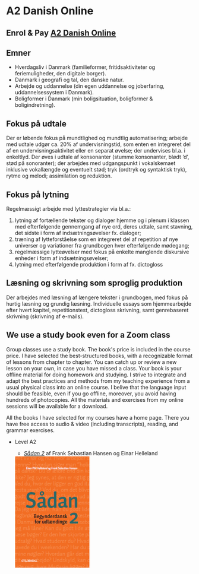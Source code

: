 
# A2 Danish Online  

## Enrol & Pay <script src="https://cdn.podia.com/embeds.js" async="async"></script><a href="https://elenasokolova.podia.com/a2-danish-online" data-podia-embed="button">A2 Danish Online</a>

## Emner
* Hverdagsliv i Danmark (familieformer, fritidsaktiviteter og feriemuligheder, den digitale borger).
* Danmark i geografi og tal, den danske natur.
* Arbejde og uddannelse (din egen uddannelse og joberfaring, uddannelsessystem i Danmark).
* Boligformer i Danmark (min boligsituation, boligformer & boligindretning).


## Fokus på udtale
Der er løbende fokus på mundtlighed og mundtlig automatisering; arbejde med udtale udgør ca. 20% af undervisningstid, som enten en integreret del af en undervisningsaktivitet eller en separat øvelse; der undervises bl.a. i enkeltlyd. 
Der øves i udtale af konsonanter (stumme konsonanter, blødt ‘d’, stød på sonoranter); der arbejdes med udgangspunkt i vokalskemaet inklusive vokallængde og eventuelt stød; tryk (ordtryk og syntaktisk tryk), rytme og melodi; assimilation og reduktion.

## Fokus på lytning
Regelmæssigt arbejde med lyttestrategier via bl.a.: 
1) lytning af fortællende tekster og dialoger hjemme og i plenum i klassen med efterfølgende gennemgang af nye ord, deres udtale, samt stavning, det sidste i form af indsætningsøvelser fx. dialoger;
2) træning af lytteforståelse som en integreret del af repetition af nye universer og variationer fra grundbogen hver efterfølgende mødegang; 
3) regelmæssige lytteøvelser med fokus på enkelte manglende diskursive enheder i form af indsætningsøvelser;
4) lytning med efterfølgende produktion i form af fx. dictogloss

## Læsning og skrivning som sproglig produktion
Der arbejdes med læsning af længere tekster i grundbogen, med fokus på hurtig læsning og grundig læsning.
Individuelle essays som hjemmearbejde efter hvert kapitel, repetitionstest, dictogloss skrivning, samt genrebaseret skrivning (skrivning af e-mails). 

  
## We use a study book even for a Zoom class 
Group classes use a study book. The book's price is included in the course price. I have selected the best-structured books, with a recognizable format of lessons from chapter to chapter. You can catch up or review a new lesson on your own, in case you have missed a class. Your book is your offline material for doing homework and studying. I strive to integrate and adapt the best practices and methods from my teaching experience from a usual physical class into an online course. I belive that the language input should be feasible, even if you go offline, moreover, you avoid having hundreds of photocopies. All the materials and exercises from my online sessions will be available for a download. 

All the books I have selected for my courses have a home page. There you have free access to audio & video (including transcripts), reading, and grammar exercises.

* Level A2
  * *[Sådan 2](http://guga.gyldendal.dk/Sprog/dsa/saadan2.aspx)* af Frank Sebastian Hansen og Einar Helleland 
  
  <img src="forside-saadan2-.png" alt="Sådan 2" width="200" height="300" />
 
  
